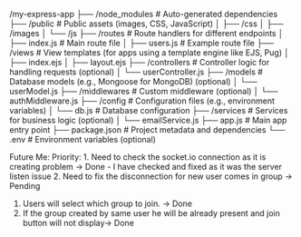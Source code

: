 /my-express-app
├── /node_modules      # Auto-generated dependencies
├── /public            # Public assets (images, CSS, JavaScript)
│   ├── /css
│   ├── /images
│   └── /js
├── /routes            # Route handlers for different endpoints
│   ├── index.js       # Main route file
│   ├── users.js       # Example route file
├── /views             # View templates (for apps using a template engine like EJS, Pug)
│   ├── index.ejs
│   ├── layout.ejs
├── /controllers       # Controller logic for handling requests (optional)
│   └── userController.js
├── /models            # Database models (e.g., Mongoose for MongoDB) (optional)
│   └── userModel.js
├── /middlewares       # Custom middleware (optional)
│   └── authMiddleware.js
├── /config            # Configuration files (e.g., environment variables)
│   └── db.js          # Database configuration
├── /services          # Services for business logic (optional)
│   └── emailService.js
├── app.js             # Main app entry point
├── package.json       # Project metadata and dependencies
└── .env               # Environment variables (optional)


Future Me:
Priority: 
    1. Need to check the socket.io connection as it is creating problem -> Done 
    - I have checked and fixed as it was the server listen issue 
    2. Need to fix the disconnection for new user comes in group -> Pending
1. Users will select which group to join. -> Done
2. If the group created by same user he will be already present and join button will not display-> Done

